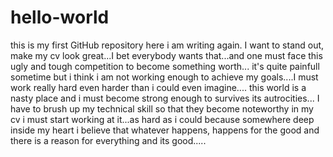 # hello-world
this is my first GitHub repository
here i am writing again. I want to stand out, make my cv look great...I bet everybody wants that...and one must face this ugly and tough competition to become something worth...
it's quite painfull sometime but i think i am not working enough to achieve my goals....I must work really hard even harder than i could even imagine....
this world is a nasty place and i must become strong enough to survives its autrocities...
I have to brush up my technical skill so that they become noteworthy in my cv 
i must start working at it...as hard as i could because somewhere deep inside my heart i believe that whatever happens, happens for the good and there is a reason for everything and its good.....
